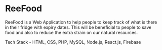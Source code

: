 # ReeFood

ReeFood is a Web Application to help people to keep track of what is there in their fridge with expiry dates. This will be beneficial to people to save food and also to reduce the extra strain on our natural resources.

Tech Stack - HTML, CSS, PHP, MySQL, Node.js, React.js, Firebase
